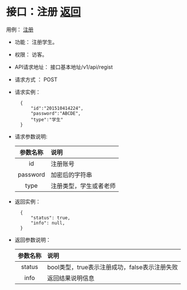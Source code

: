 <!-- markdownlint-disable MD033-->
<!-- 禁止MD033类型的警告 https://www.npmjs.com/package/markdownlint -->

# 接口：注册  [返回](../../README.md)
用例： [注册](../cases/regist.md)

- 功能：
    注册学生。
    
- 权限：
    访客。    
    
- API请求地址： 
    接口基本地址/v1/api/regist

- 请求方式 ：
    POST

- 请求实例：

        {
            "id":"201510414224",
            "password":"ABCDE",
            "type":"学生"
        }
        
- 请求参数说明:        

  |参数名称|说明|
  |:---------:|:--------------------------------------------------------|      
  |id|注册账号|
  |password|加密后的字符串| 
  |type|注册类型，学生或者老师|
  
- 返回实例：

        { 
            "status": true,
            "info": null,    
        }
 
- 返回参数说明：    
 
  |参数名称|说明|
  |:---------:|:--------------------------------------------------------|      
  |status|bool类型，true表示注册成功，false表示注册失败|
  |info|返回结果说明信息|

